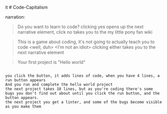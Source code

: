 it # Code-Capitalism


narration:

> Do you want to learn to code?
<yes> <no>
clicking yes opens up the next narrative element, click no takes you to the my little pony fan wiki

> This is a game about coding, it's not going to actually teach you to code
<well, duh> <I'm not an idiot>
clicking either takes you to the next narrative element

> Your first project is "Hello world"
<code>
you click the button, it adds lines of code, when you have 4 lines, a run button appears
And you run and complete the hello world project
the next project takes 10 lines, but as you're coding there's some bugs you don't find out about until you click the run button, and the <fix bugs> button appears.
the next project you get a linter, and some of the bugs become visible as you make them